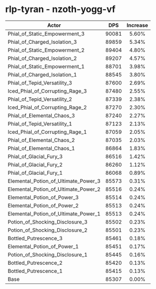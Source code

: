 # rlp-tyran - nzoth-yogg-vf
| Actor | DPS | Increase |
|---|:---:|:---:|
|Phial_of_Static_Empowerment_3|90081|5.60%|
|Phial_of_Charged_Isolation_3|89859|5.34%|
|Phial_of_Static_Empowerment_2|89404|4.80%|
|Phial_of_Charged_Isolation_2|89207|4.57%|
|Phial_of_Static_Empowerment_1|88701|3.98%|
|Phial_of_Charged_Isolation_1|88545|3.80%|
|Phial_of_Tepid_Versatility_3|87600|2.69%|
|Iced_Phial_of_Corrupting_Rage_3|87480|2.55%|
|Phial_of_Tepid_Versatility_2|87339|2.38%|
|Iced_Phial_of_Corrupting_Rage_2|87270|2.30%|
|Phial_of_Elemental_Chaos_3|87240|2.27%|
|Phial_of_Tepid_Versatility_1|87123|2.13%|
|Iced_Phial_of_Corrupting_Rage_1|87059|2.05%|
|Phial_of_Elemental_Chaos_2|87035|2.03%|
|Phial_of_Elemental_Chaos_1|86864|1.83%|
|Phial_of_Glacial_Fury_3|86516|1.42%|
|Phial_of_Glacial_Fury_2|86260|1.12%|
|Phial_of_Glacial_Fury_1|86068|0.89%|
|Elemental_Potion_of_Ultimate_Power_3|85573|0.31%|
|Elemental_Potion_of_Ultimate_Power_2|85516|0.24%|
|Elemental_Potion_of_Power_3|85514|0.24%|
|Elemental_Potion_of_Power_2|85513|0.24%|
|Elemental_Potion_of_Ultimate_Power_1|85513|0.24%|
|Potion_of_Shocking_Disclosure_3|85502|0.23%|
|Potion_of_Shocking_Disclosure_2|85501|0.23%|
|Bottled_Putrescence_3|85461|0.18%|
|Elemental_Potion_of_Power_1|85451|0.17%|
|Potion_of_Shocking_Disclosure_1|85445|0.16%|
|Bottled_Putrescence_2|85420|0.13%|
|Bottled_Putrescence_1|85415|0.13%|
|Base|85307|0.00%|
